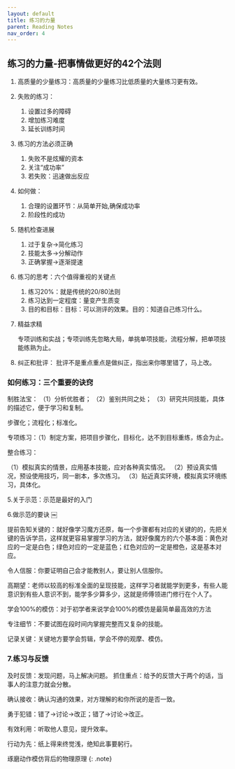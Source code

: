 ```yaml
---
layout: default
title: 练习的力量
parent: Reading Notes 
nav_order: 4
---
```


## 练习的力量-把事情做更好的42个法则

1.  高质量的少量练习：高质量的少量练习比低质量的大量练习更有效。

2. 失败的练习：
   1. 设置过多的障碍
   2. 增加练习难度
   3. 延长训练时间

3. 练习的方法必须正确
   
   1. 失败不是炫耀的资本
   2. 关注“成功率”
   3. 若失败：迅速做出反应

4. 如何做：
   1. 合理的设置环节：从简单开始,确保成功率
   2. 阶段性的成功

5. 随机检查进展
   1. 过于复杂→简化练习
   2. 技能太多→分解动作
   3. 正确掌握→逐渐提速

6. 练习的思考：六个值得重视的关键点
   1. 练习20%：就是传统的20/80法则
   2. 练习达到一定程度：量变产生质变
   3. 目的和目标：目标：可以测评的效果。目的：知道自己练习什么。

7. 精益求精

   专项训练和实战；专项训练先忽略大局，单挑单项技能，流程分解，把单项技能练熟为止。

8. 纠正和批评： 批评不是重点重点是做纠正，指出来你哪里错了，马上改。

### 如何练习：三个重要的诀窍

制胜法宝：
（1）分析优胜者；
（2）鉴别共同之处；
（3）研究共同技能，具体的描述它，便于学习和复制。

   步骤化；流程化；标准化。

专项练习：（1）制定方案，把项目步骤化，目标化，达不到目标重练，练会为止。

整合练习：

（1）模拟真实的情景，应用基本技能，应对各种真实情况。
（2）预设真实情况，预设使用技巧，同一剧本，多次练习。
（3）贴近真实环境，模拟真实环境练习，具体化。

5.关于示范：示范是最好的入门

6.做示范的要诀
￼

提前告知关键的：就好像学习魔方还原，每一个步骤都有对应的关键的的，先把关键的告诉学员，这样就更容易掌握学习的方法，就好像魔方的六个基本面：黄色对应的一定是白色；绿色对应的一定是蓝色；红色对应的一定是橙色，这是基本对应。

令人信服：你要证明自己会才能教别人，要让别人信服你。

高期望：老师以较高的标准全面的呈现技能，这样学习者就能学到更多，有些人能意识到有些人意识不到，能学多少算多少，这就是师傅领进门修行在个人了。

学会100%的模仿：对于初学者来说学会100%的模仿是最简单最高效的方法

专注细节：不要试图在段时间内掌握完整而又复杂的技能。

记录关键：关键地方要学会剪辑，学会不停的观摩、模仿。


### 7.练习与反馈

及时反馈：发现问题，马上解决问题。
抓住重点：给予的反馈大于两个的话，当事人的注意力就会分散。

确认接收：确认沟通的效果，对方理解的和你所说的是否一致。

勇于犯错：错了→讨论→改正；错了→讨论→改正。

有效利用：听取他人意见，提升效率。

行动为先：纸上得来终觉浅，绝知此事要躬行。

琢磨动作模仿背后的物理原理
{: .note}
